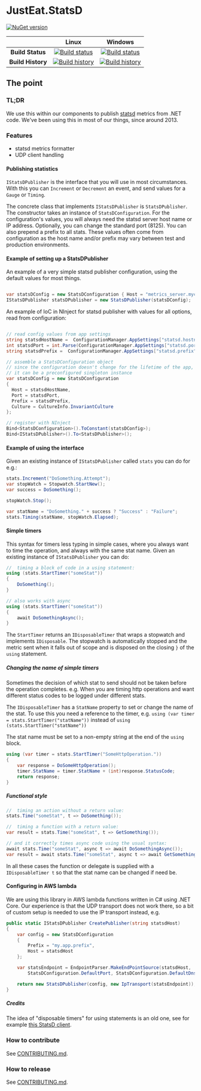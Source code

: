 # JustEat.StatsD

[![NuGet version](https://buildstats.info/nuget/JustEat.StatsD?includePreReleases=false)](http://www.nuget.org/packages/JustEat.StatsD)

| | Linux | Windows |
|:-:|:-:|:-:|
| **Build Status** | [![Build status](https://img.shields.io/travis/justeat/JustEat.StatsD/master.svg)](https://travis-ci.org/justeat/JustEat.StatsD) | [![Build status](https://img.shields.io/appveyor/ci/justeattech/justeat-statsd/master.svg)](https://ci.appveyor.com/project/justeattech/justeat-statsd) |
| **Build History** | [![Build history](https://buildstats.info/travisci/chart/justeat/JustEat.StatsD?branch=master&includeBuildsFromPullRequest=false)](https://travis-ci.org/justeat/JustEat.StatsD) |  [![Build history](https://buildstats.info/appveyor/chart/justeattech/justeat-statsd?branch=master&includeBuildsFromPullRequest=false)](https://ci.appveyor.com/project/justeattech/justeat-statsd) |

## The point

### TL;DR

We use this within our components to publish [statsd](http://github.com/etsy/statsd) metrics from .NET code. We've been using this in most of our things, since around 2013.

### Features

* statsd metrics formatter
* UDP client handling

#### Publishing statistics

`IStatsDPublisher` is the interface that you will use in most circumstances. With this you can `Increment` or `Decrement` an event, and send values for a `Gauge` or `Timing`.

The concrete class that implements `IStatsDPublisher` is `StatsDPublisher`. The constructor takes an instance of `StatsDConfiguration`. For the configuration's values, you will always need the statsd server host name or IP address. Optionally, you can change the standard port (8125). You can also prepend a prefix to all stats. These values often come from configuration as the host name and/or prefix may vary between test and production environments.

#### Example of setting up a StatsDPublisher

An example of a very simple statsd publisher configuration, using the default values for most things.

```csharp

var statsDConfig = new StatsDConfiguration { Host = "metrics_server.mycompany.com" };
IStatsDPublisher statsDPublisher = new StatsDPublisher(statsDConfig);
```

An example of IoC in NInject for statsd publisher with values for all options, read from configuration:

```csharp

// read config values from app settings
string statsdHostName =  ConfigurationManager.AppSettings["statsd.hostname"];
int statsdPort = int.Parse(ConfigurationManager.AppSettings["statsd.port"]);
string statsdPrefix =  ConfigurationManager.AppSettings["statsd.prefix"];

// assemble a StatsDConfiguration object
// since the configuration doesn't change for the lifetime of the app, 
// it can be a preconfigured singleton instance
var statsDConfig = new StatsDConfiguration
{
  Host = statsdHostName,
  Port = statsdPort,
  Prefix = statsdPrefix,
  Culture = CultureInfo.InvariantCulture
};

// register with NInject
Bind<StatsDConfiguration>().ToConstant(statsDConfig>);
Bind<IStatsDPublisher>().To<StatsDPublisher>();
```

#### Example of using the interface

Given an existing instance of `IStatsDPublisher` called `stats` you can do for e.g.:

```csharp
stats.Increment("DoSomething.Attempt");
var stopWatch = Stopwatch.StartNew();
var success = DoSomething();

stopWatch.Stop();

var statName = "DoSomething." + success ? "Success" : "Failure";
stats.Timing(statName, stopWatch.Elapsed);
```

#### Simple timers

This syntax for timers less typing in simple cases, where you always want to time the operation, and always with the same stat name. Given an existing instance of `IStatsDPublisher` you can do:

```csharp
//  timing a block of code in a using statement:
using (stats.StartTimer("someStat"))
{
    DoSomething();
}

// also works with async
using (stats.StartTimer("someStat"))
{
    await DoSomethingAsync();
}
```

The `StartTimer` returns an `IDisposableTimer` that wraps a stopwatch and implements `IDisposable`. 
The stopwatch is automatically stopped and the metric sent when it falls out of scope and is disposed on the closing `}` of the `using` statement.

##### Changing the name of simple timers

Sometimes the decision of which stat to send should not be taken before the operation completes. e.g. When you are timing http operations and want different status codes to be logged under different stats.

The `IDisposableTimer` has a `StatName` property to set or change the name of the stat. To use this you need a reference to the timer, e.g. `using (var timer = stats.StartTimer("statName"))` instead of `using (stats.StartTimer("statName"))`

The stat name must be set to a non-empty string at the end of the `using` block.

```csharp
using (var timer = stats.StartTimer("SomeHttpOperation."))
{
    var response = DoSomeHttpOperation();
    timer.StatName = timer.StatName + (int)response.StatusCode;
    return response;
}
```

##### Functional style

```csharp
//  timing an action without a return value:
stats.Time("someStat", t => DoSomething());

//  timing a function with a return value:
var result = stats.Time("someStat", t => GetSomething());

// and it correctly times async code using the usual syntax:
await stats.Time("someStat", async t => await DoSomethingAsync());
var result = await stats.Time("someStat", async t => await GetSomethingAsync());
```

In all these cases the function or delegate is supplied with a `IDisposableTimer t` so that the stat name can be changed if need be.

#### Configuring in AWS lambda

We are using this library in AWS lambda functions written in C# using .NET Core. 
Our experience is that the UDP transport does not work there, so a bit of custom setup is needed to use the IP transport instead, e.g.

```csharp
public static IStatsDPublisher CreatePublisher(string statsdHost)
{
	var config = new StatsDConfiguration
	{
		Prefix = "my.app.prefix",
		Host = statsdHost
	};

	var statsEndpoint = EndpointParser.MakeEndPointSource(statsdHost, 
		StatsDConfiguration.DefaultPort, StatsDConfiguration.DefaultDnsLookupInterval);

	return new StatsDPublisher(config, new IpTransport(statsEndpoint));
}
```

##### Credits

The idea of "disposable timers" for using statements is an old one, see for example [this StatsD client](https://github.com/Pereingo/statsd-csharp-client).

### How to contribute

See [CONTRIBUTING.md](CONTRIBUTING.md).

### How to release
See [CONTRIBUTING.md](CONTRIBUTING.md).
